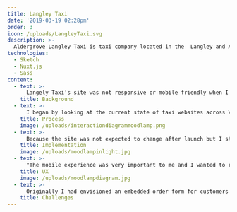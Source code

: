 ```yaml
---
title: Langley Taxi
date: '2019-03-19 02:28pm'
order: 3
icon: /uploads/LangleyTaxi.svg
description: >-
  Aldergrove Langley Taxi is taxi company located in the  Langley and Aldergrove area.  With over 25 cars and expanding, langleytaxi.ca is a modern and fast way to book a cab online.
technologies:
  - Sketch
  - Nuxt.js
  - Sass
content:
  - text: >-
      Langely Taxi's site was not responsive or mobile friendly when I was first approached.  The priorities were a modern looking site with good SEO and an emphasis on their new mobile app.  Additionally, they had created an external web form that would allow customers to order taxies online.
    title: Background
  - text: >-
      I began by looking at the current state of taxi websites across Vancouver.  Because people that need taxis are often on the go, I really wanted to focus on the mobile layout of this site, making it truly "mobile first".   After comparing what worked and what I didn't provided the client with both desktop and mobile mockups.
    title: Process
    image: /uploads/interactiondiagrammoodlamp.png
  - text: >-
      Because the site was not expected to change after launch but I still wanted to be able to provide some complex interactivity, I opted to use Nuxt, an SEO friendly static site generator that allowed me to break everything up into Vue components for quick development and a maintainable code base. 
    title: Implementation
    image: /uploads/moodlampinlight.jpg
  - text: >-
      "The mobile experience was very important to me and I wanted to refine the most important interaction: getting the phone number.  Because Langley Taxi has 3 separate number for the different areas they serve, I needed a way to provide access to all 3 easily.  On both desktop and mobile I display the primary, catch all, number in the top right corner.  When you tap the number on mobile, it displays all three numbers with an option to either call or copy each number.  On desktop, I simply show a dropdown containing the area specific numbers."
    title: UX
    image: /uploads/moodlampdiagram.jpg
  - text: >-
      Originally I had envisioned an embedded order form for customers to order cabs directly from the new website.  However, the dispatch system being used did not offer an API that would allow for this.  Once this was clear, we decided an external link would be created to the online form.
    title: Challenges
---
```


